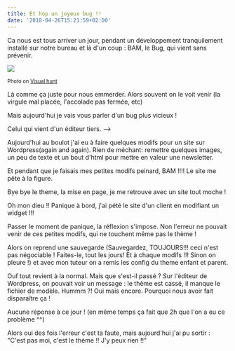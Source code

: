 ```yaml
---
title: Et hop un joyeux bug !!
date: '2018-04-26T15:21:59+02:00'
---
```

Ca nous est tous arriver un jour, pendant un développement tranquilement installé sur notre bureau et là d'un coup : BAM, le Bug, qui vient sans prévenir.

<img src="https://visualhunt.com/photos/4/usb-memory-card-cd-data-flash-storage-store.jpg?s=l">

<small>Photo on <a href="https://visualhunt.com/re/32a9bd">Visual hunt</a></small>

Là comme ça juste pour nous emmerder. Alors souvent on le voit venir (la virgule mal placée, l'accolade pas fermée, etc)

Mais aujourd'hui je vais vous parler d'un bug plus vicieux !

Celui qui vient d'un éditeur tiers. -->

Aujourd'hui au boulot j'ai eu à faire quelques modifs pour un site sur Wordpress(again and again). Rien de méchant: remettre quelques images, un peu de texte et un bout d'html pour mettre en valeur une newsletter. 

Et pendant que je faisais mes petites modifs peinard, BAM !!!! Le site me pête à la figure.

Bye bye le theme, la mise en page, je me retrouve avec un site tout moche !

Oh mon dieu !! Panique à bord, j'ai pété le site d'un client en modifiant un widget !!!

Passer le moment de panique, la réflexion s'impose. Non l'erreur ne pouvait venir de ces petites modifs, qui ne touchent même pas le thème !

Alors on reprend une sauvegarde (Sauvegardez, TOUJOURS!!! ceci n'est pas négociable ! Faites-le, tout les jours! Et à chaque modifs !!! Sinon on pleure !) et avec mon tuteur on a remis les config du theme enfant et parent. 

Ouf tout revient à la normal. Mais que s'est-il passé ? Sur l'éditeur de Wordpress, on pouvait voir un message : le thème est cassé, il manque le fichier de modèle. Hummm ?! Oui mais encore. Pourquoi nous avoir fait disparaître ça !

Aucune réponse à ce jour ! (en même temps ça fait que 2h que l'on a eu ce problème ^^)

Alors oui des fois l'erreur c'est ta faute, mais aujourd'hui j'ai pu sortir : "C'est pas moi, c'est le thème !! J'y peux rien !!"
